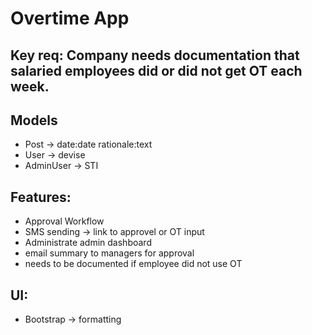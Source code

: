 # Overtime App

## Key req: Company needs documentation that salaried employees did or did not get OT each week. 

## Models
- Post -> date:date rationale:text
- User -> devise
- AdminUser -> STI

## Features:

- Approval Workflow
- SMS sending -> link to approvel or OT input
- Administrate admin dashboard
- email summary to managers for approval
- needs to be documented if employee did not use OT

## UI:

- Bootstrap -> formatting